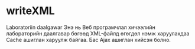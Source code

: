 # writeXML
Laboratoriin daalgawar
Энэ нь Веб програмчлал хичээлийн лабораторийн даалгавар бөгөөд XML-файлд өгөгдөл нэмж харуулахдаа Cache ашиглан харуулж байгаа. 
Бас Ajax ашиглан хийсэн болно.

